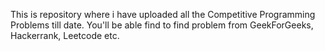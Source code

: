 This is repository where i have uploaded all the Competitive Programming Problems till date. You'll be able find to find problem from GeekForGeeks, Hackerrank, Leetcode etc.
